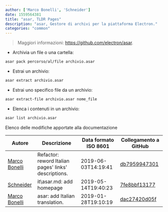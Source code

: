 ```yaml
---
author: ['Marco Bonelli', 'Schneider']
date: 1559564381
title: "asar, TLDR Pages"
description: "asar, Gestore di archivi per la piattaforma Electron."
categories: "common"
---
```

> Maggiori informazioni: <https://github.com/electron/asar>.

- Archivia un file o una cartella:

```bash
asar pack percorso/al/file archivio.asar
```

- Estrai un archivio:

```bash
asar extract archivio.asar
```

- Estrai uno specifico file da un archivio:

```bash
asar extract-file archivio.asar nome_file
```

- Elenca i contenuti in un archivio:

```bash
asar list archivio.asar
```
Elenco delle modifiche apportate alla documentazione


Autore | Descrizione | Data formato ISO 8601 | Collegamento a GitHub
------|-----|-----|-----
[Marco Bonelli](mailto:marco@mebeim.net) | Refactor: reword Italian pages' links' descriptions. | 2019-06-03T14:19:41 | [db7959947301](https://github.com/tldr-pages/tldr/commit/db795994730108131d36e7a50b67378e79e27c10)
[Schneider](mailto:lucas.schneider@sap.com) | it\asar.md: add homepage | 2019-05-14T19:40:23 | [7fe8bbf13177](https://github.com/tldr-pages/tldr/commit/7fe8bbf13177befbb77d590013762e65ec69533c)
[Marco Bonelli](mailto:mb5.marcob@gmail.com) | asar: add Italian translation. | 2019-01-28T19:10:19 | [dac27420d05f](https://github.com/tldr-pages/tldr/commit/dac27420d05f1af731505bd3d29b20dcaa05e684)

